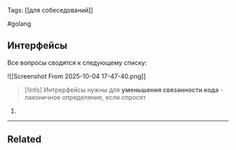 Tags: [[для собеседований]]

#golang 



## Интерфейсы



Все вопросы сводятся к следующему списку:

![[Screenshot From 2025-10-04 17-47-40.png]]


> [!info] 
> Интрерфейсы нужны для **уменьшения связанности кода** - лаконичное определение, если спросят



1. 

	
	
	
	
	
	
	




---


## Related


